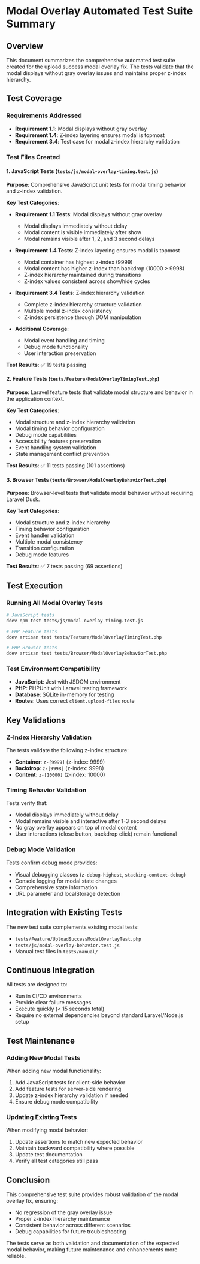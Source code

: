 # Modal Overlay Automated Test Suite Summary

## Overview

This document summarizes the comprehensive automated test suite created for the upload success modal overlay fix. The tests validate that the modal displays without gray overlay issues and maintains proper z-index hierarchy.

## Test Coverage

### Requirements Addressed

- **Requirement 1.1**: Modal displays without gray overlay
- **Requirement 1.4**: Z-index layering ensures modal is topmost  
- **Requirement 3.4**: Test case for modal z-index hierarchy validation

### Test Files Created

#### 1. JavaScript Tests (`tests/js/modal-overlay-timing.test.js`)

**Purpose**: Comprehensive JavaScript unit tests for modal timing behavior and z-index validation.

**Key Test Categories**:
- **Requirement 1.1 Tests**: Modal displays without gray overlay
  - Modal displays immediately without delay
  - Modal content is visible immediately after show
  - Modal remains visible after 1, 2, and 3 second delays
  
- **Requirement 1.4 Tests**: Z-index layering ensures modal is topmost
  - Modal container has highest z-index (9999)
  - Modal content has higher z-index than backdrop (10000 > 9998)
  - Z-index hierarchy maintained during transitions
  - Z-index values consistent across show/hide cycles

- **Requirement 3.4 Tests**: Z-index hierarchy validation
  - Complete z-index hierarchy structure validation
  - Multiple modal z-index consistency
  - Z-index persistence through DOM manipulation

- **Additional Coverage**:
  - Modal event handling and timing
  - Debug mode functionality
  - User interaction preservation

**Test Results**: ✅ 19 tests passing

#### 2. Feature Tests (`tests/Feature/ModalOverlayTimingTest.php`)

**Purpose**: Laravel feature tests that validate modal structure and behavior in the application context.

**Key Test Categories**:
- Modal structure and z-index hierarchy validation
- Modal timing behavior configuration
- Debug mode capabilities
- Accessibility features preservation
- Event handling system validation
- State management conflict prevention

**Test Results**: ✅ 11 tests passing (101 assertions)

#### 3. Browser Tests (`tests/Browser/ModalOverlayBehaviorTest.php`)

**Purpose**: Browser-level tests that validate modal behavior without requiring Laravel Dusk.

**Key Test Categories**:
- Modal structure and z-index hierarchy
- Timing behavior configuration
- Event handler validation
- Multiple modal consistency
- Transition configuration
- Debug mode features

**Test Results**: ✅ 7 tests passing (69 assertions)

## Test Execution

### Running All Modal Overlay Tests

```bash
# JavaScript tests
ddev npm test tests/js/modal-overlay-timing.test.js

# PHP Feature tests  
ddev artisan test tests/Feature/ModalOverlayTimingTest.php

# PHP Browser tests
ddev artisan test tests/Browser/ModalOverlayBehaviorTest.php
```

### Test Environment Compatibility

- **JavaScript**: Jest with JSDOM environment
- **PHP**: PHPUnit with Laravel testing framework
- **Database**: SQLite in-memory for testing
- **Routes**: Uses correct `client.upload-files` route

## Key Validations

### Z-Index Hierarchy Validation

The tests validate the following z-index structure:
- **Container**: `z-[9999]` (z-index: 9999)
- **Backdrop**: `z-[9998]` (z-index: 9998)  
- **Content**: `z-[10000]` (z-index: 10000)

### Timing Behavior Validation

Tests verify that:
- Modal displays immediately without delay
- Modal remains visible and interactive after 1-3 second delays
- No gray overlay appears on top of modal content
- User interactions (close button, backdrop click) remain functional

### Debug Mode Validation

Tests confirm debug mode provides:
- Visual debugging classes (`z-debug-highest`, `stacking-context-debug`)
- Console logging for modal state changes
- Comprehensive state information
- URL parameter and localStorage detection

## Integration with Existing Tests

The new test suite complements existing modal tests:
- `tests/Feature/UploadSuccessModalOverlayTest.php`
- `tests/js/modal-overlay-behavior.test.js`
- Manual test files in `tests/manual/`

## Continuous Integration

All tests are designed to:
- Run in CI/CD environments
- Provide clear failure messages
- Execute quickly (< 15 seconds total)
- Require no external dependencies beyond standard Laravel/Node.js setup

## Test Maintenance

### Adding New Modal Tests

When adding new modal functionality:
1. Add JavaScript tests for client-side behavior
2. Add feature tests for server-side rendering
3. Update z-index hierarchy validation if needed
4. Ensure debug mode compatibility

### Updating Existing Tests

When modifying modal behavior:
1. Update assertions to match new expected behavior
2. Maintain backward compatibility where possible
3. Update test documentation
4. Verify all test categories still pass

## Conclusion

This comprehensive test suite provides robust validation of the modal overlay fix, ensuring:
- No regression of the gray overlay issue
- Proper z-index hierarchy maintenance
- Consistent behavior across different scenarios
- Debug capabilities for future troubleshooting

The tests serve as both validation and documentation of the expected modal behavior, making future maintenance and enhancements more reliable.
